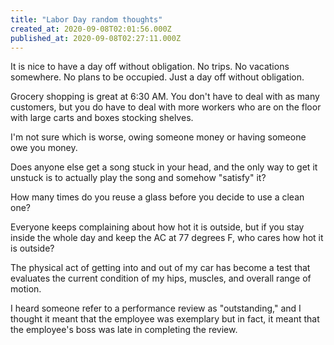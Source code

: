 ```yaml
---
title: "Labor Day random thoughts"
created_at: 2020-09-08T02:01:56.000Z
published_at: 2020-09-08T02:27:11.000Z
---
```

It is nice to have a day off without obligation. No trips. No vacations somewhere. No plans to be occupied. Just a day off without obligation.

Grocery shopping is great at 6:30 AM. You don't have to deal with as many customers, but you do have to deal with more workers who are on the floor with large carts and boxes stocking shelves.

I'm not sure which is worse, owing someone money or having someone owe you money.

Does anyone else get a song stuck in your head, and the only way to get it unstuck is to actually play the song and somehow "satisfy" it?

How many times do you reuse a glass before you decide to use a clean one?

Everyone keeps complaining about how hot it is outside, but if you stay inside the whole day and keep the AC at 77 degrees F, who cares how hot it is outside?

The physical act of getting into and out of my car has become a test that evaluates the current condition of my hips, muscles, and overall range of motion.

I heard someone refer to a performance review as "outstanding," and I thought it meant that the employee was exemplary but in fact, it meant that the employee's boss was late in completing the review.
